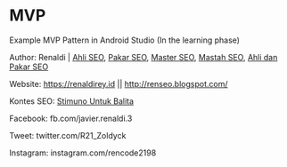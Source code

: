 # MVP
Example MVP Pattern in Android Studio (In the learning phase)

Author: Renaldi | <a href='https://renaldirey.id/ahli-dan-pakar-seo-indonesia/' title='Ahli SEO'>Ahli SEO</a>, <a href='https://renaldirey.id/ahli-dan-pakar-seo-indonesia/' title='Pakar SEO'>Pakar SEO</a>, <a href='https://renaldirey.id/ahli-dan-pakar-seo-indonesia/' title='Master SEO'>Master SEO</a>, <a href='https://renaldirey.id/ahli-dan-pakar-seo-indonesia/' title='Mastah SEO'>Mastah SEO</a>, <a href='https://renaldirey.id/ahli-dan-pakar-seo-indonesia/' title='Ahli dan Pakar SEO'>Ahli dan Pakar SEO</a>

Website: https://renaldirey.id || http://renseo.blogspot.com/

Kontes SEO: <a href='https://renaldirey.id/stimuno-untuk-balita/'>Stimuno Untuk Balita</a>

Facebook: fb.com/javier.renaldi.3

Tweet: twitter.com/R21_Zoldyck

Instagram: instagram.com/rencode2198
